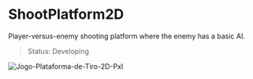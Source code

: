 # ShootPlatform2D
Player-versus-enemy shooting platform where the enemy has a basic AI.
> Status: Developing 

![Jogo-Plataforma-de-Tiro-2D-PxI](https://user-images.githubusercontent.com/86312332/224224019-cdfc165c-bfeb-43e8-a380-e5a5b97deb41.gif)
